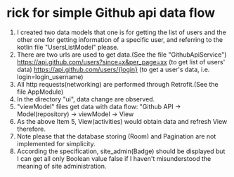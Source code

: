 # rick for simple Github api data flow
1. I created two data models that one is for getting the list of users
   and the other one for getting information of a specific user, and referring
   to the kotlin file "UsersListModel" please.
2. There are two urls are used to get data.(See the file "GithubApiService")
   https://api.github.com/users?since=x&per_page=xx (to get list of users' data)
   https://api.github.com/users/{login} (to get a user's data, i.e. login=login_username)
3. All http requests(networking) are performed through Retrofit.(See the file AppModule)
4. In the directory "ui", data change are observed.
5. "viewModel" files get data with data flow: "Github API -> Model(repository) -> viewModel -> View
6. As the above Item 5, View(activities) would obtain data and refresh View therefore.
7. Note please that the database storing (Room) and Pagination are not implemented for simplicity.
8. According the specification, site_admin(Badge) should be displayed but I can get all only
   Boolean value false if I haven't misunderstood the meaning of site administration.

